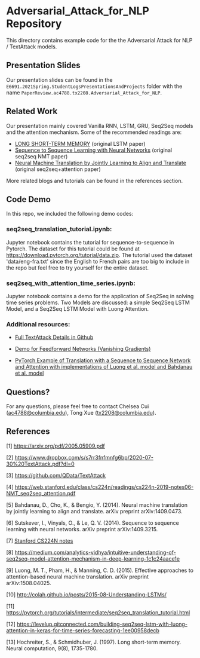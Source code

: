 # Adversarial_Attack_for_NLP Repository

This directory contains example code for the the Adversarial Attack for NLP / TextAttack models. 

## Presentation Slides
Our presentation slides can be found in the `E6691.2021Spring.StudentLogsPresentationsAndProjects` folder with the name `PaperReview.ac4788.tx2208.Adversarial_Attack_for_NLP`.

## Related Work
Our presentation mainly covered Vanilla RNN, LSTM, GRU, Seq2Seq models and the attention mechanism. Some of the recommended readings are:

- [LONG SHORT-TERM MEMORY](http://www.bioinf.jku.at/publications/older/2604.pdf) (original LSTM paper)
- [Sequence to Sequence Learning with Neural Networks](https://arxiv.org/pdf/1409.3215.pdf) (original seq2seq NMT paper)
- [Neural Machine Translation by Jointly Learning to Align and Translate](https://arxiv.org/pdf/1409.0473.pdf) (original seq2seq+attention paper)

More related blogs and tutorials can be found in the references section.


## Code Demo

In this repo, we included the following demo codes:

### seq2seq_translation_tutorial.ipynb: 
Jupyter notebook contains the tutorial for sequence-to-sequence in Pytorch. The dataset for this tutorial could be found at <https://download.pytorch.org/tutorial/data.zip>. The tutorial used the dataset 'data/eng-fra.txt' since the English to French pairs are too big to include in the repo but feel free to try yourself for the entire dataset. 

### seq2seq_with_attention_time_series.ipynb:
Jupyter notebook contains a demo for the application of Seq2Seq in solving time series problems. Two Models are discussed: a simple Seq2Seq LSTM Model, and a Seq2Seq LSTM Model with Luong Attention.


### Additional resources:

- [Full TextAttack Details in Github](https://github.com/QData/TextAttack )

- [Demo for Feedforward Networks (Vanishing Gradients)](https://web.stanford.edu/class/archive/cs/cs224n/cs224n.1174/lectures/vanishing_grad_example.html)

- [PyTorch Example of Translation with a Sequence to Sequence Network and Attention with implementations of  Luong et al. model and Bahdanau et al. model](https://github.com/spro/practical-pytorch/blob/master/seq2seq-translation/seq2seq-translation.ipynb)

## Questions?

For any questions, please feel free to contact Chelsea Cui (ac4788@columbia.edu), Tong Xue (tx2208@columbia.edu).

## References

[1] https://arxiv.org/pdf/2005.05909.pdf

[2] https://www.dropbox.com/s/s7rr3fnfmnfg6bp/2020-07-30%20TextAttack.pdf?dl=0

[3] https://github.com/QData/TextAttack 



[4] https://web.stanford.edu/class/cs224n/readings/cs224n-2019-notes06-NMT_seq2seq_attention.pdf

[5] Bahdanau, D., Cho, K., & Bengio, Y. (2014). Neural machine translation by jointly learning to align and translate. arXiv preprint arXiv:1409.0473.

[6] Sutskever, I., Vinyals, O., & Le, Q. V. (2014). Sequence to sequence learning with neural networks. arXiv preprint arXiv:1409.3215.

[7] [Stanford CS224N notes](https://web.stanford.edu/class/archive/cs/cs224n/cs224n.1194/index.html#schedule)

[8] https://medium.com/analytics-vidhya/intuitive-understanding-of-seq2seq-model-attention-mechanism-in-deep-learning-1c1c24aace1e

[9] Luong, M. T., Pham, H., & Manning, C. D. (2015). Effective approaches to attention-based neural machine translation. arXiv preprint arXiv:1508.04025.

[10] http://colah.github.io/posts/2015-08-Understanding-LSTMs/ 

[11] https://pytorch.org/tutorials/intermediate/seq2seq_translation_tutorial.html

[12] https://levelup.gitconnected.com/building-seq2seq-lstm-with-luong-attention-in-keras-for-time-series-forecasting-1ee00958decb

[13] Hochreiter, S., & Schmidhuber, J. (1997). Long short-term memory. Neural computation, 9(8), 1735-1780.
